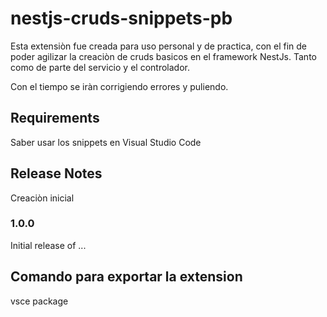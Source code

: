 # nestjs-cruds-snippets-pb

Esta extensiòn fue creada para uso personal y de practica, con el fin de poder agilizar la creaciòn de cruds basicos en el framework NestJs. Tanto como de parte del servicio y el controlador.

Con el tiempo se iràn corrigiendo errores y puliendo.

## Requirements

Saber usar los snippets en Visual Studio Code


## Release Notes

Creaciòn inicial

### 1.0.0

Initial release of ...

## Comando para exportar la extension
vsce package


